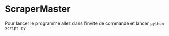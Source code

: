 # ScraperMaster

Pour lancer le programme allez dans l'invite de commande et lancer ```python script.py```
